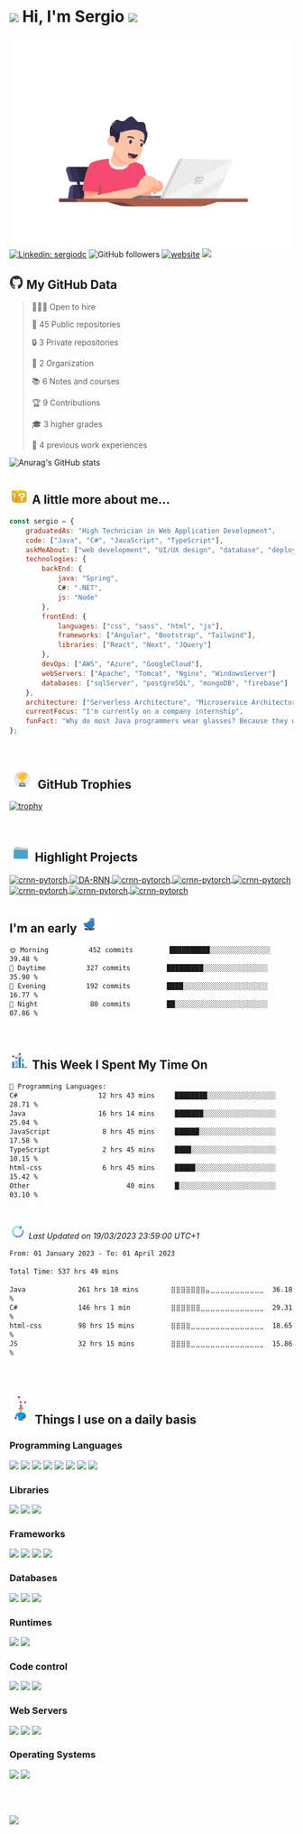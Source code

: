 <h1>
    <img src="https://images.squarespace-cdn.com/content/v1/584ac727c534a52d610a4a4a/1633709369722-QXXEQYJ8OYVZKN7FVR4A/EYES.gif?format=2500w" width="50" />
    <b>Hi, I'm Sergio</b>
    <img src="https://em-content.zobj.net/source/noto-emoji-animations/344/waving-hand_1f44b.gif" width="50" />
</h2>

<img align='right' src="./img/coding.gif" width="500">

<!-- 
<p>
    <em>Visita mi Currículum en <a href="#">..........</a>
        <img src="https://media.giphy.com/media/WUlplcMpOCEmTGBtBW/giphy.gif" width="30"> 
    </em>
</p> 
-->

<!-- [![Twitter Follow](https://img.shields.io/twitter/follow/USUARIO?label=Follow)](https://twitter.com/intent/follow?screen_name=USUARIO) -->
[![Linkedin: sergiodc](https://img.shields.io/badge/-sergio-blue?style=flat-square&logo=Linkedin&logoColor=white&link=https://www.linkedin.com/in/sergiodc/)](https://www.linkedin.com/in/sergiodc/)
![GitHub followers](https://img.shields.io/github/followers/royal6969?label=Follow&style=social)
[![website](https://img.shields.io/badge/Website-46a2f1.svg?&style=flat-square&logo=Google-Chrome&logoColor=white&link=https://sergio-portfolio.web.app/)](https://sergio-portfolio.web.app/)
![](https://visitor-badge.glitch.me/badge?page_id=royal6969.royal6969)

## <img src="https://raw.githubusercontent.com/kvssankar/kvssankar/main/octo.gif" width="25" /> **My GitHub Data**  
 > 
> 🙋🏻‍♂️ Open to hire
 > 
> 📢 45 Public repositories
 > 
> 🔒 3 Private repositories
 >
> 👥 2 Organization
 > 
> 📚 6 Notes and courses
 > 
> 🏆 9 Contributions
 >
> 🎓 3 higher grades
 >
> 💼 4 previous work experiences 

![Anurag's GitHub stats](https://github-readme-stats.vercel.app/api?username=royal6969&show_icons=true&theme=radical)

## <img src="./img/box.gif" width="35" /> **A little more about me...**  

```javascript
const sergio = {
    graduatedAs: "High Technician in Web Application Development",
    code: ["Java", "C#", "JavaScript", "TypeScript"],
    askMeAbout: ["web development", "UI/UX design", "database", "deployment", "documentation"],
    technologies: {
        backEnd: {
            java: "Spring",
            C#: ".NET",
            js: "Node"
        },
        frontEnd: {
            languages: ["css", "sass", "html", "js"],
            frameworks: ["Angular", "Bootstrap", "Tailwind"],
            libraries: ["React", "Next", "JQuery"]
        },
        devOps: ["AWS", "Azure", "GoogleCloud"],
        webServers: ["Apache", "Tomcat", "Nginx", "WindowsServer"]
        databases: ["sqlServer", "postgreSQL", "mongoDB", "firebase"]
    },
    architecture: ["Serverless Architecture", "Microservice Architecture", "Progressive web applications", "Single page applications"],
    currentFocus: "I'm currently on a company internship",
    funFact: "Why do most Java programmers wear glasses? Because they don’t see sharp."
};
```

</br>

## <img src="./img/trophie.gif" width="45" /> **GitHub Trophies**

[![trophy](https://github-profile-trophy.vercel.app/?username=royal6969&theme=nord&column=7)](https://github.com/ryo-ma/github-profile-trophy)

</br>

## <img src="./img/folder.gif" width="40" /> **Highlight Projects**

<a href="https://github.com/Royal6969/Biblioteca_v2-Angular_School_Project" target="_blank">
  <img align="center" src="https://github-readme-stats.vercel.app/api/pin/?username=royal6969&repo=eFoodDelivery-Website&show_icons=true&line_height=27&title_color=6aa6f8&text_color=8a919a&icon_color=6aa6f8&bg_color=22272e" alt="crnn-pytorch" />
</a>
<a href="https://github.com/Royal6969/pizza-delivery-app" target="_blank">
  <img align="center" src="https://github-readme-stats.vercel.app/api/pin/?username=royal6969&repo=pizza-delivery-app&show_icons=true&line_height=27&title_color=6aa6f8&text_color=8a919a&icon_color=6aa6f8&bg_color=22272e" alt="DA-RNN" />
</a>
<a href="https://github.com/Royal6969/Biblioteca_v2-Angular_School_Project" target="_blank">
  <img align="center" src="https://github-readme-stats.vercel.app/api/pin/?username=royal6969&repo=Biblioteca_v2-Angular_School_Project&show_icons=true&line_height=27&title_color=6aa6f8&text_color=8a919a&icon_color=6aa6f8&bg_color=22272e" alt="crnn-pytorch" />
</a>
<a href="https://github.com/Royal6969/Biblioteca_v2-Angular_School_Project" target="_blank">
  <img align="center" src="https://github-readme-stats.vercel.app/api/pin/?username=royal6969&repo=React_Responsive_Portfolio_Website&show_icons=true&line_height=27&title_color=6aa6f8&text_color=8a919a&icon_color=6aa6f8&bg_color=22272e" alt="crnn-pytorch" />
</a>
<a href="https://github.com/Royal6969/Biblioteca_v2-Angular_School_Project" target="_blank">
  <img align="center" src="https://github-readme-stats.vercel.app/api/pin/?username=royal6969&repo=Ejercicios_Programacion_Csharp_1_DAW&show_icons=true&line_height=27&title_color=6aa6f8&text_color=8a919a&icon_color=6aa6f8&bg_color=22272e" alt="crnn-pytorch" />
</a>
<a href="https://github.com/Royal6969/Biblioteca_v2-Angular_School_Project" target="_blank">
  <img align="center" src="https://github-readme-stats.vercel.app/api/pin/?username=royal6969&repo=Ejercicios_Programacion_Java_1_DAM&show_icons=true&line_height=27&title_color=6aa6f8&text_color=8a919a&icon_color=6aa6f8&bg_color=22272e" alt="crnn-pytorch" />
</a>
<a href="https://github.com/Royal6969/Biblioteca_v2-Angular_School_Project" target="_blank">
  <img align="center" src="https://github-readme-stats.vercel.app/api/pin/?username=royal6969&repo=Ejercicios_Base_de_Datos_SQL_ORACLE_1_DAM&show_icons=true&line_height=27&title_color=6aa6f8&text_color=8a919a&icon_color=6aa6f8&bg_color=22272e" alt="crnn-pytorch" />
</a>
<a href="https://github.com/Royal6969/Biblioteca_v2-Angular_School_Project" target="_blank">
  <img align="center" src="https://github-readme-stats.vercel.app/api/pin/?username=royal6969&repo=amazona-app&show_icons=true&line_height=27&title_color=6aa6f8&text_color=8a919a&icon_color=6aa6f8&bg_color=22272e" alt="crnn-pytorch" />
</a>

<br/>

## **I'm an early** <img src="./img/bird.gif" width="55" />

```text
🌞 Morning          452 commits         ██████████░░░░░░░░░░░░░░░   39.48 % 
🌆 Daytime          327 commits         █████████░░░░░░░░░░░░░░░░   35.90 % 
🌃 Evening          192 commits         ████░░░░░░░░░░░░░░░░░░░░░   16.77 % 
🌙 Night             80 commits         ██░░░░░░░░░░░░░░░░░░░░░░░   07.86 % 
```

</br>

## <img src="./img/chart.gif" width="35" /> **This Week I Spent My Time On** 

```text
💬 Programming Languages: 
C#                    12 hrs 43 mins     ████████░░░░░░░░░░░░░░░░░   28.71 % 
Java                  16 hrs 14 mins     ███████░░░░░░░░░░░░░░░░░░   25.04 %
JavaScript             8 hrs 45 mins     ██████░░░░░░░░░░░░░░░░░░░   17.58 %
TypeScript             2 hrs 45 mins     ████░░░░░░░░░░░░░░░░░░░░░   10.15 % 
html-css               6 hrs 45 mins     █████░░░░░░░░░░░░░░░░░░░░   15.42 % 
Other                        40 mins     █░░░░░░░░░░░░░░░░░░░░░░░░   03.10 %
```

</br>

<img src="./img/reload.gif" width="30" /> *Last Updated on 19/03/2023 23:59:00 UTC+1*

```text
From: 01 January 2023 - To: 01 April 2023

Total Time: 537 hrs 49 mins

Java             261 hrs 18 mins        ⣿⣿⣿⣿⣿⣿⣿⣤⣀⣀⣀⣀⣀⣀⣀⣀⣀⣀⣀  36.18 %
C#               146 hrs 1 min          ⣿⣿⣿⣿⣿⣿⣀⣀⣀⣀⣀⣀⣀⣀⣀⣀⣀⣀⣀  29.31 %
html-css         98 hrs 15 mins         ⣿⣿⣿⣿⣀⣀⣀⣀⣀⣀⣀⣀⣀⣀⣀⣀⣀⣀⣀  18.65 %
JS               32 hrs 15 mins         ⣿⣿⣿⣿⣀⣀⣀⣀⣀⣀⣀⣀⣀⣀⣀⣀⣀⣀⣀  15.86 %
```

</br>

## <img src="./img/juggle.gif" width="40" /> **Things I use on a daily basis**

### **Programming Languages**
<p align="left">
    <img src="https://readme-components.vercel.app/api?component=logo&fill=black&logo=java&svgfill=eab676">
    <img src="https://readme-components.vercel.app/api?component=logo&fill=black&logo=csharp&svgfill=2d79c7">
    <img src="https://readme-components.vercel.app/api?component=logo&fill=black&logo=typescript&svgfill=2d79c7">
    <img src="https://readme-components.vercel.app/api?component=logo&fill=black&logo=javascript&svgfill=f6df1c">
    <img src="https://readme-components.vercel.app/api?component=logo&fill=black&logo=html5&svgfill=dd4b25">
    <img src="https://readme-components.vercel.app/api?component=logo&fill=black&logo=CSS3&svgfill=028dd1">
    <img src="https://readme-components.vercel.app/api?component=logo&fill=black&logo=sass&svgfill=cd6799">
    <img src="https://readme-components.vercel.app/api?component=logo&fill=black&logo=markdown">
</p>

### **Libraries**

<p align="left">
    <img src="https://readme-components.vercel.app/api?component=logo&fill=black&logo=react&animation=spin&svgfill=15d8fe">
    <img src="https://readme-components.vercel.app/api?component=logo&fill=black&logo=next.js&svgfill=">
    <img src="https://readme-components.vercel.app/api?component=logo&fill=black&logo=jquery&svgfill=78cff5">
</p>

### **Frameworks**
<p align="left">
    <img src="https://readme-components.vercel.app/api?component=logo&fill=black&logo=spring&svgfill=659b60">
    <img src="https://readme-components.vercel.app/api?component=logo&fill=black&logo=angular&svgfill=dd0031"> 
    <img src="https://readme-components.vercel.app/api?component=logo&fill=black&logo=bootstrap&svgfill=6e2cf2">
    <img src="https://readme-components.vercel.app/api?component=logo&fill=black&logo=tailwindcss&svgfill=38bdf8">
</p>

### **Databases**
<p align="left">
    <img src="https://readme-components.vercel.app/api?component=logo&fill=black&logo=MicrosoftSQLServer&svgfill=d33b3b">
    <img src="https://readme-components.vercel.app/api?component=logo&fill=black&logo=postgreSQL&svgfill=31648c">
    <img src="https://readme-components.vercel.app/api?component=logo&fill=black&logo=firebase&svgfill=ffcc30">
</p>

### **Runtimes**
<p align="left">
    <img src="https://readme-components.vercel.app/api?component=logo&fill=black&logo=node.js&svgfill=659b60">
    <img src="https://readme-components.vercel.app/api?component=logo&fill=black&logo=.net&svgfill=c86ed1">
</p>

### **Code control**
<p align="left">
    <img src="https://readme-components.vercel.app/api?component=logo&fill=black&logo=git&svgfill=f64d27">
    <img src="https://readme-components.vercel.app/api?component=logo&fill=black&logo=github">
    <img src="https://readme-components.vercel.app/api?component=logo&fill=black&logo=gitlab&svgfill=f49f24">
</p>

### **Web Servers**
<p align="left">
    <img src="https://readme-components.vercel.app/api?component=logo&fill=black&logo=apache&svgfill=b52150">
    <img src="https://readme-components.vercel.app/api?component=logo&fill=black&logo=nginx&svgfill=009639">
    <img src="https://readme-components.vercel.app/api?component=logo&fill=black&logo=vercel">
</p>

### **Operating Systems**
<p align="left">
    <img src="https://readme-components.vercel.app/api?component=logo&fill=black&logo=windows&svgfill=00a8e8">
    <img src="https://readme-components.vercel.app/api?component=logo&fill=black&logo=linux">
</p>

</br>

</br>

![](https://media.tenor.com/zOoVaNGp6IsAAAAd/mario-game.gif)
